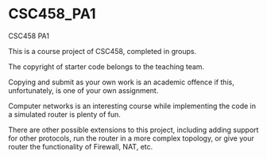 # CSC458_PA1
CSC458 PA1

This is a course project of CSC458, completed in groups.

The copyright of starter code belongs to the teaching team.

Copying and submit as your own work is an academic offence if this, unfortunately, is one of your own assignment.

Computer networks is an interesting course while implementing the code in a simulated router is plenty of fun.

There are other possible extensions to this project, including adding support for other protocols, run the router in a more complex topology, or give your router the functionality of Firewall, NAT, etc.
